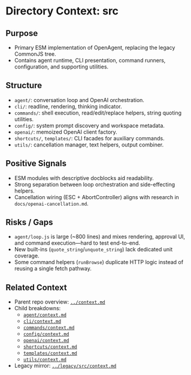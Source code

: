 # Directory Context: src

## Purpose
- Primary ESM implementation of OpenAgent, replacing the legacy CommonJS tree.
- Contains agent runtime, CLI presentation, command runners, configuration, and supporting utilities.

## Structure
- `agent/`: conversation loop and OpenAI orchestration.
- `cli/`: readline, rendering, thinking indicator.
- `commands/`: shell execution, read/edit/replace helpers, string quoting utilities.
- `config/`: system prompt discovery and workspace metadata.
- `openai/`: memoized OpenAI client factory.
- `shortcuts/`, `templates/`: CLI facades for auxiliary commands.
- `utils/`: cancellation manager, text helpers, output combiner.

## Positive Signals
- ESM modules with descriptive docblocks aid readability.
- Strong separation between loop orchestration and side-effecting helpers.
- Cancellation wiring (ESC + AbortController) aligns with research in `docs/openai-cancellation.md`.

## Risks / Gaps
- `agent/loop.js` is large (~800 lines) and mixes rendering, approval UI, and command execution—hard to test end-to-end.
- New built-ins (`quote_string`/`unquote_string`) lack dedicated unit coverage.
- Some command helpers (`runBrowse`) duplicate HTTP logic instead of reusing a single fetch pathway.

## Related Context
- Parent repo overview: [`../context.md`](../context.md)
- Child breakdowns:
  - [`agent/context.md`](agent/context.md)
  - [`cli/context.md`](cli/context.md)
  - [`commands/context.md`](commands/context.md)
  - [`config/context.md`](config/context.md)
  - [`openai/context.md`](openai/context.md)
  - [`shortcuts/context.md`](shortcuts/context.md)
  - [`templates/context.md`](templates/context.md)
  - [`utils/context.md`](utils/context.md)
- Legacy mirror: [`../legacy/src/context.md`](../legacy/src/context.md)
